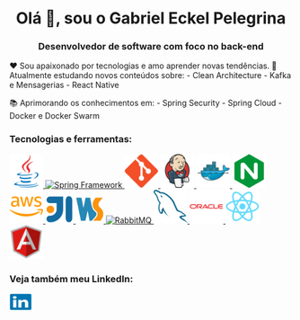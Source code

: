 <h1 align="center">Olá 👋, sou o Gabriel Eckel Pelegrina</h1>
<h3 align="center">Desenvolvedor de software com foco no back-end</h3>

:heart: Sou apaixonado por tecnologias e amo aprender novas tendências. 
🌱 Atualmente estudando novos conteúdos sobre:
	- Clean Architecture
	- Kafka e Mensagerias
	- React Native

:books: Aprimorando os conhecimentos em:
	- Spring Security 
	- Spring Cloud
	- Docker e Docker Swarm

<h3 align="left">Tecnologias e ferramentas:</h3>

<p align="left"> 
	<a href="#" title="Java">
		<img src="https://github.com/devicons/devicon/blob/master/icons/java/java-original.svg" alt="Java" width="60" height="60"/>  
    </a>
    <a href="#" title="Spring Framework">
	    <img src="https://www.vectorlogo.zone/logos/springio/springio-ar21.svg" alt="Spring Framework" width="60" height="60"/> 
	</a>
	<a href="#" title="Git">
		<img src="https://github.com/devicons/devicon/blob/master/icons/git/git-original.svg" alt="git" width="60" height="60"/> 
	</a>
	<a href="#" title="Jenkins">
		<img src="https://github.com/devicons/devicon/blob/master/icons/jenkins/jenkins-original.svg" alt="Jenkins" width="60" height="60"/> 
	</a>
	<a href="#" title="Docker">
		<img src="https://github.com/devicons/devicon/blob/master/icons/docker/docker-original.svg" alt="Docker" width="60" height="60"/> 
	</a>
	<a href="#" title="Nginx">
		<img src="https://github.com/devicons/devicon/blob/master/icons/nginx/nginx-original.svg" alt="Nginx" width="60" height="60"/> 	
	</a>
	<a href="#" title="AWS">
		<img src="https://github.com/devicons/devicon/blob/master/icons/amazonwebservices/amazonwebservices-plain-wordmark.svg" alt="AWS" width="60" height="60"/> 
	</a>
	<a href="#" title="Intellij">
		<img src="https://github.com/devicons/devicon/blob/master/icons/intellij/intellij-original.svg" alt="Intellij" width="50" height="50"/> 
	</a>
	<a href="#" title="Webstorm">
		<img src="https://github.com/devicons/devicon/blob/master/icons/webstorm/webstorm-original.svg" alt="Webstorm" width="50" height="50"/> 
	</a>
	<a href="#" title="RabbitMQ"> 	
		<img src="https://www.vectorlogo.zone/logos/rabbitmq/rabbitmq-ar21.svg" alt="RabbitMQ" width="60" height="60"/> 
	</a>
	<a href="#" title="MySQL">
		<img src="https://github.com/devicons/devicon/blob/master/icons/mysql/mysql-original.svg" alt="MySQL" width="60" height="60"/> 
	</a>
	<a href="#" title="Oracle">
		<img src="https://github.com/devicons/devicon/blob/master/icons/oracle/oracle-original.svg" alt="ORACLE" width="60" height="60"/> 
	</a>
	<a href="#" title="React Native">
		<img src="https://github.com/devicons/devicon/blob/master/icons/react/react-original.svg" alt="React Native" width="60" height="60"/> 
	</a>
	<a href="#" title="Angular 8+">
		<img src="https://github.com/devicons/devicon/blob/master/icons/angularjs/angularjs-original.svg" alt="Angular 8" width="60" height="60"/> 
	</a>
</p>


<h3 align="left">Veja também meu LinkedIn:</h3>

<p align="left">
	<a href="https://www.linkedin.com/in/gabriel-eckel-pelegrina-390061b3/" target="_blank"><img align="center" src="https://github.com/devicons/devicon/blob/master/icons/linkedin/linkedin-original.svg" alt="Gabriel" height="30" width="40" /></a>

</p>


<!--
**eckelp/eckelp** is a ✨ _special_ ✨ repository because its `README.md` (this file) appears on your GitHub profile.

Here are some ideas to get you started:

- 🔭 I’m currently working on ...
- 🌱 I’m currently learning ...
- 👯 I’m looking to collaborate on ...
- 🤔 I’m looking for help with ...
- 💬 Ask me about ...
- 📫 How to reach me: ...
- 😄 Pronouns: ...
- ⚡ Fun fact: ...
-->
